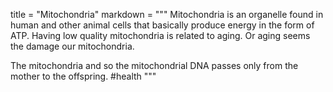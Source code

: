 title = "Mitochondria"
markdown = """
Mitochondria is an organelle found in human and other animal cells that basically produce energy in the form of ATP. Having low quality mitochondria is related to aging. Or aging seems the damage our mitochondria.

The mitochondria and so the mitochondrial DNA passes only from the mother to the offspring.
#health
"""